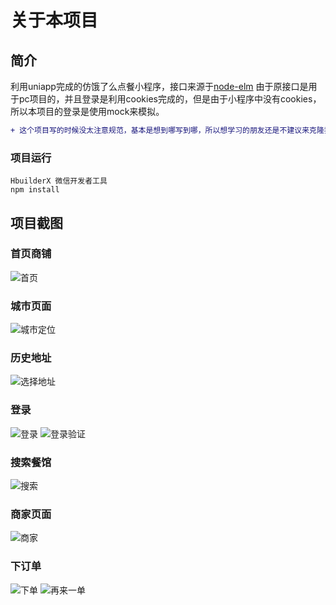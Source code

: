 # 关于本项目
## 简介
利用uniapp完成的仿饿了么点餐小程序，接口来源于[node-elm](https://github.com/bailicangdu/node-elm/blob/master/API.md)
由于原接口是用于pc项目的，并且登录是利用cookies完成的，但是由于小程序中没有cookies，所以本项目的登录是使用mock来模拟。<br/>
```diff
+ 这个项目写的时候没太注意规范，基本是想到哪写到哪，所以想学习的朋友还是不建议来克隆我这个项目
```
### 项目运行
```
HbuilderX 微信开发者工具
npm install
```
## 项目截图
### 首页商铺
![首页](https://github.com/yhfwdxj/eleme_01_uniapp/blob/master/elmuni/home.gif)
### 城市页面
![城市定位](https://github.com/yhfwdxj/eleme_01_uniapp/blob/master/elmuni/city.gif)
### 历史地址
![选择地址](https://github.com/yhfwdxj/eleme_01_uniapp/blob/master/elmuni/historyAddress.gif)
### 登录
![登录](https://github.com/yhfwdxj/eleme_01_uniapp/blob/master/elmuni/login.gif)
![登录验证](https://github.com/yhfwdxj/eleme_01_uniapp/blob/master/elmuni/loginFail.gif)
### 搜索餐馆
![搜索](https://github.com/yhfwdxj/eleme_01_uniapp/blob/master/elmuni/search.gif)
### 商家页面
![商家](https://github.com/yhfwdxj/eleme_01_uniapp/blob/master/elmuni/shop.gif)
### 下订单
![下单](https://github.com/yhfwdxj/eleme_01_uniapp/blob/master/elmuni/order.gif)
![再来一单](https://github.com/yhfwdxj/eleme_01_uniapp/blob/master/elmuni/onemore.gif)

